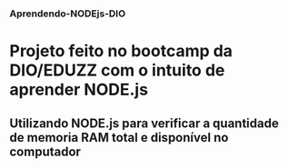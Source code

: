 ### Aprendendo-NODEjs-DIO
<h1>Projeto feito no bootcamp da DIO/EDUZZ com o intuito de aprender NODE.js</h1>
<h2>Utilizando NODE.js para verificar a quantidade de memoria RAM total e disponível no computador</h2>
